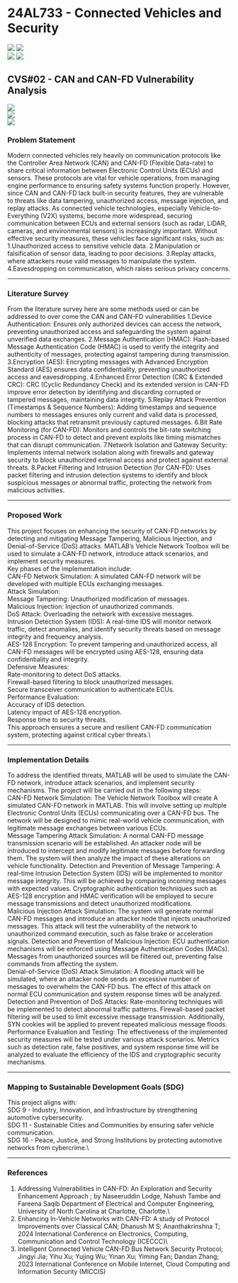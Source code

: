 # 24AL733 - Connected Vehicles and Security 
![](https://img.shields.io/badge/PG-blue) ![](https://img.shields.io/badge/Subject-CVS-blue) <br/>
![](https://img.shields.io/badge/Lecture-3-orange) ![](https://img.shields.io/badge/Credits-3-orange) 

## CVS#02 - CAN and CAN-FD Vulnerability Analysis
![](https://img.shields.io/badge/Member-Boomika_K_T-gold) <br/> 
![](https://img.shields.io/badge/SDG-TBD-darkgreen) <br/> 
![](https://img.shields.io/badge/Reviewed-TBD-brown) 

### Problem Statement
Modern connected vehicles rely heavily on communication protocols like the Controller Area Network (CAN) and CAN-FD (Flexible Data-rate) to share critical information between Electronic Control Units (ECUs) and sensors. These protocols are vital for vehicle operations, from managing engine performance to ensuring safety systems function properly. However, since CAN and CAN-FD lack built-in security features, they are vulnerable to threats like data tampering, unauthorized access, message injection, and replay attacks.
As connected vehicle technologies, especially Vehicle-to-Everything (V2X) systems, become more widespread, securing communication between ECUs and external sensors (such as radar, LiDAR, cameras, and environmental sensors) is increasingly important. 
Without effective security measures, these vehicles face significant risks, such as:
1.Unauthorized access to sensitive vehicle data.
2.Manipulation or falsification of sensor data, leading to poor decisions.
3.Replay attacks, where attackers reuse valid messages to manipulate the system.
4.Eavesdropping on communication, which raises serious privacy concerns.



---

### Literature Survey
From the literature survey here are some methods used or can be addressed to over come the CAN and CAN-FD vulnerabilities
1.Device Authentication: Ensures only authorized devices can access the network, preventing unauthorized access and safeguarding the system against unverified data exchanges.
2.Message Authentication (HMAC): Hash-based Message Authentication Code (HMAC) is used to verify the integrity and authenticity of messages, protecting against tampering during transmission.
3.Encryption (AES): Encrypting messages with Advanced Encryption Standard (AES) ensures data confidentiality, preventing unauthorized access and eavesdropping.
4.Enhanced Error Detection (CRC & Extended CRC): CRC (Cyclic Redundancy Check) and its extended version in CAN-FD improve error detection by identifying and discarding corrupted or tampered messages, maintaining data integrity.
5.Replay Attack Prevention (Timestamps & Sequence Numbers): Adding timestamps and sequence numbers to messages ensures only current and valid data is processed, blocking attacks that retransmit previously captured messages.
6.Bit Rate Monitoring (for CAN-FD): Monitors and controls the bit-rate switching process in CAN-FD to detect and prevent exploits like timing mismatches that can disrupt communication.
7.Network Isolation and Gateway Security: Implements internal network isolation along with firewalls and gateway security to block unauthorized external access and protect against external threats.
8.Packet Filtering and Intrusion Detection (for CAN-FD): Uses packet filtering and intrusion detection systems to identify and block suspicious messages or abnormal traffic, protecting the network from malicious activities.


---

### Proposed Work
This project focuses on enhancing the security of CAN-FD networks by detecting and mitigating Message Tampering, Malicious Injection, and Denial-of-Service (DoS) attacks. MATLAB’s Vehicle Network Toolbox will be used to simulate a CAN-FD network, introduce attack scenarios, and implement security measures.\
Key phases of the implementation include:\
CAN-FD Network Simulation: A simulated CAN-FD network will be developed with multiple ECUs exchanging messages.\
Attack Simulation:\
Message Tampering: Unauthorized modification of messages.\
Malicious Injection: Injection of unauthorized commands.\
DoS Attack: Overloading the network with excessive messages.\
Intrusion Detection System (IDS): A real-time IDS will monitor network traffic, detect anomalies, and identify security threats based on message integrity and frequency analysis.\
AES-128 Encryption: To prevent tampering and unauthorized access, all CAN-FD messages will be encrypted using AES-128, ensuring data confidentiality and integrity.\
Defensive Measures:\
Rate-monitoring to detect DoS attacks.\
Firewall-based filtering to block unauthorized messages.\
Secure transceiver communication to authenticate ECUs.\
Performance Evaluation:\
Accuracy of IDS detection.\
Latency impact of AES-128 encryption.\
Response time to security threats.\
This approach ensures a secure and resilient CAN-FD communication system, protecting against critical cyber threats.\

---


### Implementation Details
To address the identified threats, MATLAB will be used to simulate the CAN-FD network, introduce attack scenarios, and implement security mechanisms. The project will be carried out in the following steps:\
CAN-FD Network Simulation: The Vehicle Network Toolbox will create A simulated CAN-FD network in MATLAB. This will involve setting up multiple Electronic Control Units (ECUs) communicating over a CAN-FD bus. The network will be designed to mimic real-world vehicle communication, with legitimate message exchanges between various ECUs.\
Message Tampering Attack Simulation: A normal CAN-FD message transmission scenario will be established. An attacker node will be introduced to intercept and modify legitimate messages before forwarding them. The system will then analyze the impact of these alterations on vehicle functionality.
Detection and Prevention of Message Tampering: A real-time Intrusion Detection System (IDS) will be implemented to monitor message integrity. This will be achieved by comparing incoming messages with expected values. Cryptographic authentication techniques such as AES-128 encryption and HMAC verification will be employed to secure message transmissions and detect unauthorized modifications.\
Malicious Injection Attack Simulation: The system will generate normal CAN-FD messages and introduce an attacker node that injects unauthorized messages. This attack will test the vulnerability of the network to unauthorized command execution, such as false brake or acceleration signals.
Detection and Prevention of Malicious Injection: ECU authentication mechanisms will be enforced using Message Authentication Codes (MACs). Messages from unauthorized sources will be filtered out, preventing false commands from affecting the system.\
Denial-of-Service (DoS) Attack Simulation: A flooding attack will be simulated, where an attacker node sends an excessive number of messages to overwhelm the CAN-FD bus. The effect of this attack on normal ECU communication and system response times will be analyzed.\
Detection and Prevention of DoS Attacks: Rate-monitoring techniques will be implemented to detect abnormal traffic patterns. Firewall-based packet filtering will be used to limit excessive message transmission. Additionally, SYN cookies will be applied to prevent repeated malicious message floods.\
Performance Evaluation and Testing: The effectiveness of the implemented security measures will be tested under various attack scenarios. Metrics such as detection rate, false positives, and system response time will be analyzed to evaluate the efficiency of the IDS and cryptographic security mechanisms.

---

### Mapping to Sustainable Development Goals (SDG)
This project aligns with:\
SDG 9 - Industry, Innovation, and Infrastructure by strengthening automotive cybersecurity.\
SDG 11 - Sustainable Cities and Communities by ensuring safer vehicle communication.\
SDG 16 - Peace, Justice, and Strong Institutions by protecting automotive networks from cybercrime.\

---

### References
1. Addressing Vulnerabilities in CAN-FD: An Exploration and Security Enhancement Approach ;  by Naseeruddin Lodge, Nahush Tambe and Fareena Saqib
Department of Electrical and Computer Engineering, University of North Carolina at Charlotte, Charlotte.\
2. Enhancing In-Vehicle Networks with CAN-FD: A study of Protocol Improvements over Classical CAN; Dhanush M S; Ananthakrinshna T;  2024 International Conference on Electronics, Computing, Communication and Control Technology (ICECCC)\
3. Intelligent Connected Vehicle CAN-FD Bus Network Security Protocol; Jingyi Jia; Yihu Xu; Yujing Wu; Yinan Xu; Yiming Fan; Dandan Zhang; 2023 International Conference on Mobile Internet, Cloud Computing and Information Security (MICCIS)
